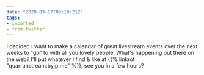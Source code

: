 ```yaml
---
date: "2020-03-17T09:18:21Z"
tags:
- imported
- from-twitter
---
```

I decided I want to make a calendar of great livestream events over the next weeks to "go" to with all you lovely people. What's happening out there on the web? I'll put whatever I find &amp; like at {{% linkrot "quarranstream.byjp.me" %}}, see you in a few hours?
